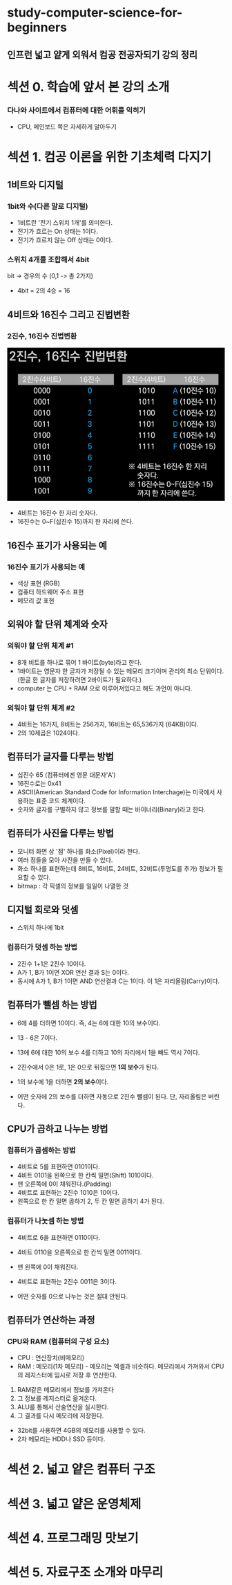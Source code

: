 # study-computer-science-for-beginners
## 인프런 넓고 얕게 외워서 컴공 전공자되기 강의 정리

# 섹션 0. 학습에 앞서 본 강의 소개
### 다나와 사이트에서 컴퓨터에 대한 어휘를 익히기
- CPU, 메인보드 쪽은 자세하게 알아두기

# 섹션 1. 컴공 이론을 위한 기초체력 다지기
## 1비트와 디지털
### 1bit와 수(다른 말로 디지털)
- 1비트란 '전기 스위치 1개'를 의미한다.
- 전기가 흐르는 On 상태는 1이다.
- 전기가 흐르지 않는 Off 상태는 0이다.

### 스위치 4개를 조합해서 4bit
bit -> 경우의 수 (0,1 -> 총 2가지)
- 4bit = 2의 4승 = 16

## 4비트와 16진수 그리고 진법변환
### 2진수, 16진수 진법변환
![img.png](img.png)
- 4비트는 16진수 한 자리 숫자다.
- 16진수는 0~F(십진수 15)까지 한 자리에 쓴다.

## 16진수 표기가 사용되는 예
### 16진수 표기가 사용되는 예
- 색상 표현 (RGB)
- 컴퓨터 하드웨어 주소 표현
- 메모리 값 표현

## 외워야 할 단위 체계와 숫자
### 외워야 할 단위 체계 #1
- 8개 비트를 하나로 묶어 1 바이트(byte)라고 한다.
- 1바이트는 영문자 한 글자가 저장될 수 있는 메모리 크기이며 관리의 최소 단위이다. (한글 한 글자를 저장하려면 2바이트가 필요하다.)
- computer 는 CPU + RAM 으로 이루어져있다고 해도 과언이 아니다.
### 외워야 할 단위 체계 #2
- 4비트는 16가지, 8비트는 256가지, 16비트는 65,536가지 (64KB)이다. 
- 2의 10제곱은 1024이다.

## 컴퓨터가 글자를 다루는 방법
- 십진수 65 (컴퓨터에겐 영문 대문자'A')
- 16진수로는 0x41
- ASCII(American Standard Code for Information Interchage)는 미국에서 사용하는 표준 코드 체계이다.
- 숫자와 글자를 구별하지 않고 정보를 말할 때는 바이너리(Binary)라고 한다.

## 컴퓨터가 사진을 다루는 방법
- 모니터 화면 상 '점' 하나를 화소(Pixel)이라 한다.
- 여러 점들을 모아 사진을 만들 수 있다.
- 화소 하나를 표현하는데 8비트, 16비트, 24비트, 32비트(투명도를 추가) 정보가 필요할 수 있다.
- bitmap : 각 픽셀의 정보를 일일이 나열한 것

## 디지털 회로와 덧셈
- 스위치 하나에 1bit
### 컴퓨터가 덧셈 하는 방법
- 2진수 1+1은 2진수 10이다.
- A가 1, B가 1이면 XOR 연산 결과 S는 0이다.
- 동시에 A가 1, B가 1이면 AND 연산결과 C는 1이다. 이 1은 자리올림(Carry)이다.

## 컴퓨터가 뺄셈 하는 방법
- 6에 4를 더하면 10이다. 즉, 4는 6에 대한 10의 보수이다.
- 13 - 6은 7이다.
- 13에 6에 대한 10의 보수 4를 더하고 10의 자리에서 1을 빼도 역시 7이다.

- 2진수에서 0은 1로, 1은 0으로 뒤집으면 **1의 보수**가 된다.
- 1의 보수에 1을 더하면 **2의 보수**이다.
- 어떤 숫자에 2의 보수를 더하면 자동으로 2진수 뺄셈이 된다. 단, 자리올림은 버린다.

## CPU가 곱하고 나누는 방법
### 컴퓨터가 곱셈하는 방법
- 4비트로 5를 표현하면 0101이다.
- 4비트 0101을 왼쪽으로 한 칸씩 밀면(Shift) 1010이다.
- 맨 오른쪽에 0이 채워진다.(Padding)
- 4비트로 표현하는 2진수 1010은 10이다.
- 왼쪽으로 한 칸 밀면 곱하기 2, 두 칸 밀면 곱하기 4가 된다.

### 컴퓨터가 나눗셈 하는 방법
- 4비트로 6을 표현하면 0110이다.
- 4비트 0110을 오른쪽으로 한 칸씩 밀면 0011이다.
- 맨 왼쪽에 0이 채워진다.
- 4비트로 표현하는 2진수 0011은 3이다.

- 어떤 숫자를 0으로 나누는 것은 절대 안된다.

## 컴퓨터가 연산하는 과정
### CPU와 RAM (컴퓨터의 구성 요소)
- CPU : 연산장치(비메모리)
- RAM : 메모리(1차 메모리) - 메모리는 엑셀과 비슷하다.
메모리에서 가져와서 CPU의 레지스터에 임시로 저장 후 연산한다.
1. RAM같은 메모리에서 정보를 가져온다
2. 그 정보를 레지스터로 옮겨온다.
3. ALU를 통해서 산술연산을 실시한다.
4. 그 결과를 다시 메모리에 저장한다.
- 32bit를 사용하면 4GB의 메모리를 사용할 수 있다.
- 2차 메모리는 HDD나 SSD 등이다.

# 섹션 2. 넓고 얕은 컴퓨터 구조
# 섹션 3. 넓고 얕은 운영체제
# 섹션 4. 프로그래밍 맛보기
# 섹션 5. 자료구조 소개와 마무리

